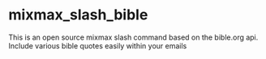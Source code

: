 # mixmax_slash_bible
This is an open source mixmax slash command based on the bible.org api. Include various bible quotes easily within your emails
